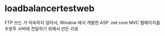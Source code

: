# loadbalancertestweb
FTP 쓰는 거 익숙하지 않아서,
Window 에서 개발한 ASP .net core MVC 웹페이지를 우분투 서버에 전달하기 위해서 만든 리포
